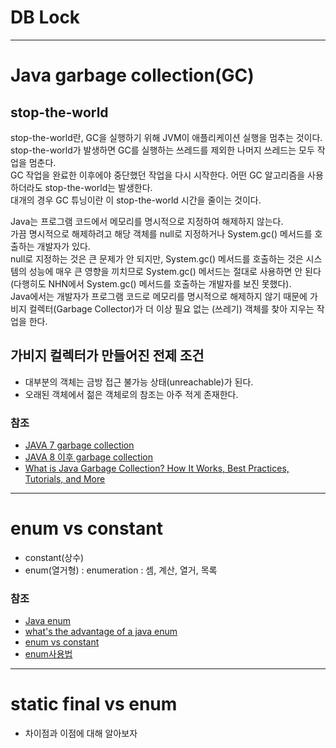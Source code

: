 #   DB Lock

---

# Java garbage collection(GC)

##  stop-the-world
stop-the-world란, GC을 실행하기 위해 JVM이 애플리케이션 실행을 멈추는 것이다.  
stop-the-world가 발생하면 GC를 실행하는 쓰레드를 제외한 나머지 쓰레드는 모두 작업을 멈춘다.  
GC 작업을 완료한 이후에야 중단했던 작업을 다시 시작한다. 어떤 GC 알고리즘을 사용하더라도 stop-the-world는 발생한다.  
대개의 경우 GC 튜닝이란 이 stop-the-world 시간을 줄이는 것이다.  

Java는 프로그램 코드에서 메모리를 명시적으로 지정하여 해제하지 않는다.  
가끔 명시적으로 해제하려고 해당 객체를 null로 지정하거나 System.gc() 메서드를 호출하는 개발자가 있다.  
null로 지정하는 것은 큰 문제가 안 되지만, System.gc() 메서드를 호출하는 것은 시스템의 성능에 매우 큰 영향을 끼치므로 System.gc() 메서드는 절대로 사용하면 안 된다(다행히도 NHN에서 System.gc() 메서드를 호출하는 개발자를 보진 못했다).  
Java에서는 개발자가 프로그램 코드로 메모리를 명시적으로 해제하지 않기 때문에 가비지 컬렉터(Garbage Collector)가 더 이상 필요 없는 (쓰레기) 객체를 찾아 지우는 작업을 한다.  

##  가비지 컬렉터가 만들어진 전제 조건
-   대부분의 객체는 금방 접근 불가능 상태(unreachable)가 된다.  
-   오래된 객체에서 젊은 객체로의 참조는 아주 적게 존재한다.  


### 참조
-   [JAVA 7 garbage collection](https://d2.naver.com/helloworld/1329)
-   [JAVA 8 이후 garbage collection](https://www.baeldung.com/jvm-garbage-collectors)
-   [What is Java Garbage Collection? How It Works, Best Practices, Tutorials, and More](https://stackify.com/what-is-java-garbage-collection/)

---

#   enum vs constant
-   constant(상수)
-   enum(열거형) : enumeration : 셈, 계산, 열거, 목록

### 참조
-   [Java enum](https://www.nextree.co.kr/p11686/)
-   [what's the advantage of a java enum](https://stackoverflow.com/questions/9969690/whats-the-advantage-of-a-java-enum-versus-a-class-with-public-static-final-fiel)
-   [enum vs constant](https://gorbeia.wordpress.com/2015/03/11/java-enums-vs-constants/)
-   [enum사용법](https://limkydev.tistory.com/66)

---

#   static final vs enum

-   차이점과 이점에 대해 알아보자